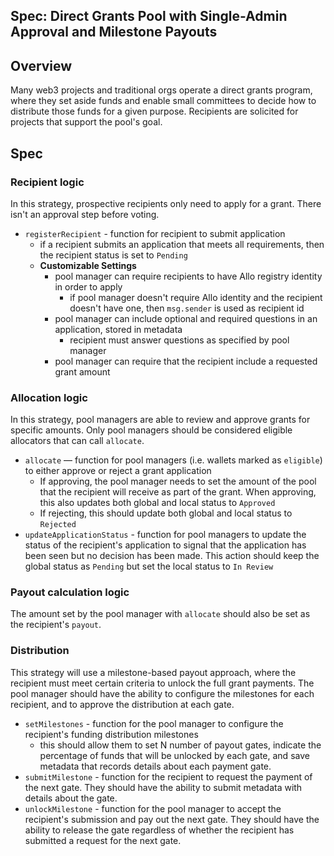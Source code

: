Spec: Direct Grants Pool with Single-Admin Approval and Milestone Payouts
---------------------------------

## Overview 
Many web3 projects and traditional orgs operate a direct grants program, where they set aside funds and enable small committees to decide how to distribute those funds for a given purpose. Recipients are solicited for projects that support the pool's goal.

## Spec
### Recipient logic
In this strategy, prospective recipients only need to apply for a grant. There isn't an approval step before voting. 
- `registerRecipient` - function for recipient to submit application
    - if a recipient submits an application that meets all requirements, then the recipient status is set to `Pending`
    - **Customizable Settings**
        - pool manager can require recipients to have Allo registry identity in order to apply
            - if pool manager doesn't require Allo identity and the recipient doesn't have one, then `msg.sender` is used as recipient id
        - pool manager can include optional and required questions in an application, stored in metadata
            - recipient must answer questions as specified by pool manager
        - pool manager can require that the recipient include a requested grant amount

### Allocation logic
In this strategy, pool managers are able to review and approve grants for specific amounts. Only pool managers should be considered eligible allocators that can call `allocate`.
- `allocate` — function for pool managers (i.e. wallets marked as `eligible`) to either approve or reject a grant application
    - If approving, the pool manager needs to set the amount of the pool that the recipient will receive as part of the grant. When approving, this also updates both global and local status to `Approved`
    - If rejecting, this should update both global and local status to `Rejected`
- `updateApplicationStatus` - function for pool managers to update the status of the recipient's application to signal that the application has been seen but no decision has been made. This action should keep the global status as `Pending` but set the local status to `In Review`

### Payout calculation logic
The amount set by the pool manager with `allocate` should also be set as the recipient's `payout`.

### Distribution
This strategy will use a milestone-based payout approach, where the recipient must meet certain criteria to unlock the full grant payments. The pool manager should have the ability to configure the milestones for each recipient, and to approve the distribution at each gate. 
- `setMilestones` - function for the pool manager to configure the recipient's funding distribution milestones
    - this should allow them to set N number of payout gates, indicate the percentage of funds that will be unlocked by each gate, and save metadata that records details about each payment gate.
- `submitMilestone` - function for the recipient to request the payment of the next gate. They should have the ability to submit metadata with details about the gate. 
- `unlockMilestone` - function for the pool manager to accept the recipient's submission and pay out the next gate. They should have the ability to release the gate regardless of whether the recipient has submitted a request for the next gate. 
